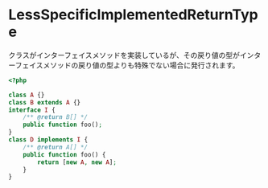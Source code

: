 # LessSpecificImplementedReturnType

クラスがインターフェイスメソッドを実装しているが、その戻り値の型がインターフェイスメソッドの戻り値の型よりも特殊でない場合に発行されます。

```php
<?php

class A {}
class B extends A {}
interface I {
    /** @return B[] */
    public function foo();
}
class D implements I {
    /** @return A[] */
    public function foo() {
        return [new A, new A];
    }
}
```
